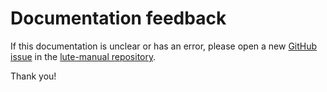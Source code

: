 # Documentation feedback

If this documentation is unclear or has an error, please open a new [GitHub issue](https://github.com/jzohrab/lute-manual/issues/new) in the [lute-manual repository](https://github.com/jzohrab/lute-manual).

Thank you!